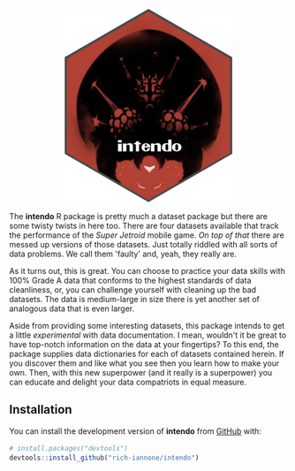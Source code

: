 <div align="center">

<a href='http://rich-iannone.github.io/intendo/'><img src="man/figures/logo.svg" height="350px"/></a>

</div>

The **intendo** R package is pretty much a dataset package but there are some twisty
twists in here too. There are four datasets available that track the performance 
of the *Super Jetroid* mobile game. *On top of that* there are messed up versions
of those datasets. Just totally riddled with all sorts of data problems. We call them
'faulty' and, yeah, they really are.

As it turns out, this is great. You can choose to practice your data skills with 100% 
Grade A data that conforms to the highest standards of data cleanliness, or, you can
challenge yourself with cleaning up the bad datasets. The data is medium-large in size
there is yet another set of analogous data that is even larger.

Aside from providing some interesting datasets, this package intends to get a little
*experimental* with data documentation. I mean, wouldn't it be great to have top-notch
information on the data at your fingertips? To this end, the package supplies data
dictionaries for each of datasets contained herein. If you discover them and like what
you see then you learn how to make your own. Then, with this new superpower (and it
really is a superpower) you can educate and delight your data compatriots in equal 
measure.

## Installation

You can install the development version of **intendo** from
[GitHub](https://github.com/) with:

``` r
# install.packages("devtools")
devtools::install_github("rich-iannone/intendo")
```
